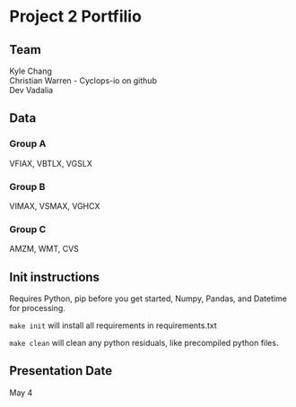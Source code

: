 # Project 2 Portfilio  

## Team
Kyle Chang  
Christian Warren  - Cyclops-io on github  
Dev Vadalia  

## Data

### Group A
VFIAX, VBTLX, VGSLX    

### Group B
VIMAX, VSMAX, VGHCX  

### Group C
AMZM, WMT, CVS 

## Init instructions

Requires Python, pip before you get started, Numpy, Pandas, and Datetime for processing.  

```make init```
will install all requirements in requirements.txt  

```make clean``` 
will clean any python residuals, like precompiled python files.  

## Presentation Date

May 4  